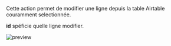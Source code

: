 Cette action permet de modifier une ligne depuis la table Airtable couramment selectionnée.

**id** spéficie quelle ligne modifier.

![preview](/images/airtable/actions/updateRecord-fr.png)